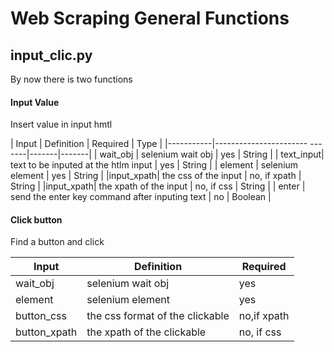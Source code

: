 # Web Scraping General Functions #

## input_clic.py ##

By now there is two functions


#### Input Value ####


Insert value in input hmtl 

| Input     | Definition                            | Required | Type |
|-----------|-----------------------	-------|-------|-------|
|  wait_obj | selenium wait obj                     |	yes    | String |
| text_input| text to be inputed at the htlm input  |   yes    | String |
| element   | selenium element                      |   yes    | String |
|input_xpath| the css of the input                |   no, if xpath   | String |
|input_xpath| the xpath of the input                |   no, if css     | String |
| enter     | send the enter key command after inputing text          | no      | Boolean |

#### Click button ####

Find a button and click 

| Input     | Definition                            | Required |
|------|------------------------------|-------|
|  wait_obj | selenium wait obj                     |	yes    |
| element   | selenium element                      |   yes    |
| button_css | the css format of the clickable           |   no,if xpath     |
|button_xpath| the xpath of the clickable                |   no, if css     |
